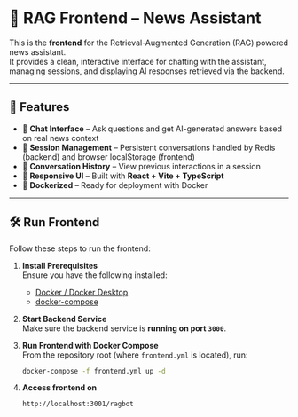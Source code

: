 # 📰 RAG Frontend – News Assistant

This is the **frontend** for the Retrieval-Augmented Generation (RAG) powered news assistant.  
It provides a clean, interactive interface for chatting with the assistant, managing sessions, and displaying AI responses retrieved via the backend.

---

## 🚀 Features

- 🔹 **Chat Interface** – Ask questions and get AI-generated answers based on real news context
- 🔹 **Session Management** – Persistent conversations handled by Redis (backend) and browser localStorage (frontend)
- 🔹 **Conversation History** – View previous interactions in a session
- 🔹 **Responsive UI** – Built with **React + Vite + TypeScript**
- 🔹 **Dockerized** – Ready for deployment with Docker

---

## 🛠️ Run Frontend

Follow these steps to run the frontend:

1. **Install Prerequisites**  
   Ensure you have the following installed:

   - [Docker / Docker Desktop](https://docs.docker.com/get-docker/)
   - [docker-compose](https://docs.docker.com/compose/install/)

2. **Start Backend Service**  
   Make sure the backend service is **running on port `3000`**.

3. **Run Frontend with Docker Compose**  
   From the repository root (where `frontend.yml` is located), run:

   ```bash
   docker-compose -f frontend.yml up -d

   ```

4. **Access frontend on**

   ```bash
   http://localhost:3001/ragbot

   ```
